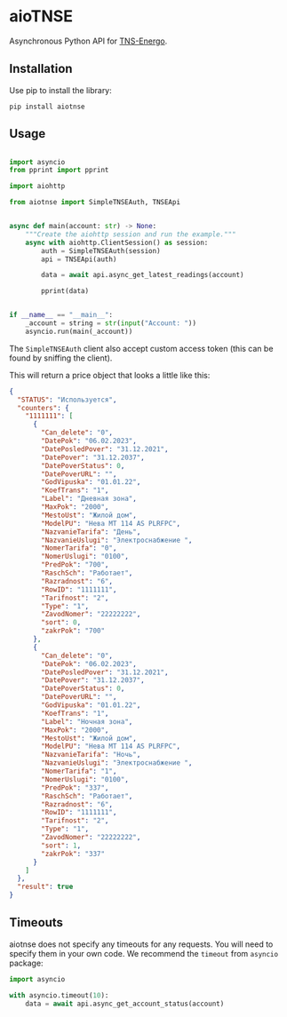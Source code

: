 # aioTNSE

Asynchronous Python API for [TNS-Energo](https://tns-e.ru).

## Installation

Use pip to install the library:

```commandline
pip install aiotnse
```

## Usage

```python

import asyncio
from pprint import pprint

import aiohttp

from aiotnse import SimpleTNSEAuth, TNSEApi


async def main(account: str) -> None:
    """Create the aiohttp session and run the example."""
    async with aiohttp.ClientSession() as session:
        auth = SimpleTNSEAuth(session)
        api = TNSEApi(auth)

        data = await api.async_get_latest_readings(account)

        pprint(data)


if __name__ == "__main__":
    _account = string = str(input("Account: "))
    asyncio.run(main(_account))
```

The `SimpleTNSEAuth` client also accept custom access token (this can be found by sniffing the client).

This will return a price object that looks a little like this:

```json
{
  "STATUS": "Используется",
  "counters": {
    "1111111": [
      {
        "Can_delete": "0",
        "DatePok": "06.02.2023",
        "DatePosledPover": "31.12.2021",
        "DatePover": "31.12.2037",
        "DatePoverStatus": 0,
        "DatePoverURL": "",
        "GodVipuska": "01.01.22",
        "KoefTrans": "1",
        "Label": "Дневная зона",
        "MaxPok": "2000",
        "MestoUst": "Жилой дом",
        "ModelPU": "Нева МТ 114 AS PLRFPC",
        "NazvanieTarifa": "День",
        "NazvanieUslugi": "Электроснабжение ",
        "NomerTarifa": "0",
        "NomerUslugi": "0100",
        "PredPok": "700",
        "RaschSch": "Работает",
        "Razradnost": "6",
        "RowID": "1111111",
        "Tarifnost": "2",
        "Type": "1",
        "ZavodNomer": "22222222",
        "sort": 0,
        "zakrPok": "700"
      },
      {
        "Can_delete": "0",
        "DatePok": "06.02.2023",
        "DatePosledPover": "31.12.2021",
        "DatePover": "31.12.2037",
        "DatePoverStatus": 0,
        "DatePoverURL": "",
        "GodVipuska": "01.01.22",
        "KoefTrans": "1",
        "Label": "Ночная зона",
        "MaxPok": "2000",
        "MestoUst": "Жилой дом",
        "ModelPU": "Нева МТ 114 AS PLRFPC",
        "NazvanieTarifa": "Ночь",
        "NazvanieUslugi": "Электроснабжение ",
        "NomerTarifa": "1",
        "NomerUslugi": "0100",
        "PredPok": "337",
        "RaschSch": "Работает",
        "Razradnost": "6",
        "RowID": "1111111",
        "Tarifnost": "2",
        "Type": "1",
        "ZavodNomer": "22222222",
        "sort": 1,
        "zakrPok": "337"
      }
    ]
  },
  "result": true
}
```

## Timeouts

aiotnse does not specify any timeouts for any requests. You will need to specify them in your own code. We recommend the `timeout` from `asyncio` package:

```python
import asyncio

with asyncio.timeout(10):
    data = await api.async_get_account_status(account)
```
